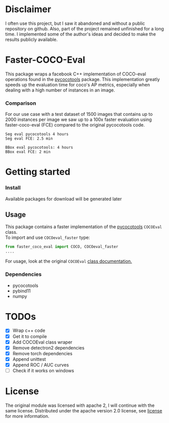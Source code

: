 # Disclaimer
I often use this project, but I saw it abandoned and without a public repository on github.
Also, part of the project remained unfinished for a long time. I implemented some of the author's ideas and decided to make the results publicly available.

# Faster-COCO-Eval 
This package wraps a facebook C++ implementation of COCO-eval operations found in the 
[pycocotools](https://github.com/cocodataset/cocoapi/tree/master/PythonAPI/pycocotools) package.
This implementation greatly speeds up the evaluation time
for coco's AP metrics, especially when dealing with a high number of instances in an image.

### Comparison

For our use case with a test dataset of 1500 images that contains up to 2000 instances per image we saw up to a 100x faster 
evaluation using faster-coco-eval (FCE) compared to the original pycocotools code.
````
Seg eval pycocotools 4 hours 
Seg eval FCE: 2.5 min

BBox eval pycocotools: 4 hours 
BBox eval FCE: 2 min
````

# Getting started

### Install
Available packages for download will be generated later

## Usage

This package contains a faster implementation of the 
[pycocotools](https://github.com/cocodataset/cocoapi/tree/master/PythonAPI/pycocotools) `COCOEval` class.  
To import and use `COCOeval_faster` type:

````python  
from faster_coco_eval import COCO, COCOeval_faster
....
````

For usage, look at the original `COCOEval` [class documentation.](https://github.com/cocodataset/cocoapi)

### Dependencies
- pycocotools
- pybind11
- numpy

# TODOs
- [x] Wrap c++ code
- [x] Get it to compile
- [x] Add COCOEval class wraper
- [x] Remove detectron2 dependencies
- [x] Remove torch dependencies
- [x] Append unittest
- [x] Append ROC / AUC curves
- [ ] Check if it works on windows

# License
The original module was licensed with apache 2, I will continue with the same license.
Distributed under the apache version 2.0 license, see [license](LICENSE) for more information.